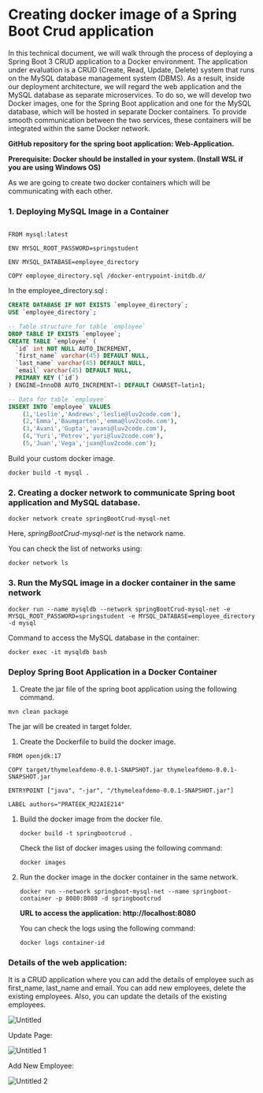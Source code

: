 # Creating docker image of a Spring Boot Crud application

In this technical document, we will walk through the process of deploying a Spring Boot 3 CRUD application to a Docker environment. The application under evaluation is a CRUD (Create, Read, Update, Delete) system that runs on the MySQL database management system (DBMS). As a result, inside our deployment architecture, we will regard the web application and the MySQL database as separate microservices. To do so, we will develop two Docker images, one for the Spring Boot application and one for the MySQL database, which will be hosted in separate Docker containers. To provide smooth communication between the two services, these containers will be integrated within the same Docker network.

************************GitHub repository for the spring boot application: Web-Application.************************

********************************************************************************Prerequisite: Docker should be installed in your system. (Install WSL if you are using Windows OS)********************************************************************************

As we are going to create two docker containers which will be communicating with each other.

### 1. Deploying MySQL Image in a Container

```docker

FROM mysql:latest

ENV MYSQL_ROOT_PASSWORD=springstudent

ENV MYSQL_DATABASE=employee_directory

COPY employee_directory.sql /docker-entrypoint-initdb.d/
```

In the employee_directory.sql :

```sql
CREATE DATABASE IF NOT EXISTS `employee_directory`;
USE `employee_directory`;

-- Table structure for table `employee`
DROP TABLE IF EXISTS `employee`;
CREATE TABLE `employee` (
  `id` int NOT NULL AUTO_INCREMENT,
  `first_name` varchar(45) DEFAULT NULL,
  `last_name` varchar(45) DEFAULT NULL,
  `email` varchar(45) DEFAULT NULL,
  PRIMARY KEY (`id`)
) ENGINE=InnoDB AUTO_INCREMENT=1 DEFAULT CHARSET=latin1;

-- Data for table `employee`
INSERT INTO `employee` VALUES 
	(1,'Leslie','Andrews','leslie@luv2code.com'),
	(2,'Emma','Baumgarten','emma@luv2code.com'),
	(3,'Avani','Gupta','avani@luv2code.com'),
	(4,'Yuri','Petrov','yuri@luv2code.com'),
	(5,'Juan','Vega','juan@luv2code.com');
```

Build your custom docker image.

```docker
docker build -t mysql .
```

### 2. Creating a docker network to communicate Spring boot application and MySQL database.

```docker
docker network create springBootCrud-mysql-net
```

Here, *springBootCrud-mysql-net* is the network name.

You can check the list of networks using: 

```docker
docker network ls
```

### 3. Run the MySQL image in a docker container in the same network

```docker
docker run --name mysqldb --network springBootCrud-mysql-net -e MYSQL_ROOT_PASSWORD=springstudent -e MYSQL_DATABASE=employee_directory -d mysql
```

Command to access the MySQL database in the container:

```docker
docker exec -it mysqldb bash
```

### Deploy Spring Boot Application in a Docker Container

1. Create the jar file of the spring boot application using the following command.

```docker
mvn clean package
```

The jar will be created in target folder.

1. Create the Dockerfile to build the docker image.

```docker
FROM openjdk:17

COPY target/thymeleafdemo-0.0.1-SNAPSHOT.jar thymeleafdemo-0.0.1-SNAPSHOT.jar

ENTRYPOINT ["java", "-jar", "/thymeleafdemo-0.0.1-SNAPSHOT.jar"]

LABEL authors="PRATEEK_M22AIE214"
```

1. Build the docker image from the docker file.
    
    ```docker
    docker build -t springbootcrud .
    ```
    
    Check the list of docker images using the following command:
    
    ```docker
    docker images
    ```
    
2. Run the docker image in the docker container in the same network.
    
    ```docker
    docker run --network springboot-mysql-net --name springboot-container -p 8080:8080 -d springbootcrud
    ```
    
    ****************************************************URL to access the application: http://localhost:8080****************************************************
    
    You can check the logs using the following command:
    
    ```docker
    docker logs container-id
    ```
    

### Details of the web application:

It is a CRUD application where you can add the details of employee such as first_name, last_name and email. You can add new employees, delete the existing employees. Also, you can update the details of the existing employees.

![Untitled](https://github.com/m22aie214/M22AIE214/assets/144049583/f74d7289-a33a-42d0-a608-f409cf71d151)

Update Page:

![Untitled 1](https://github.com/m22aie214/M22AIE214/assets/144049583/eca1ff4a-243a-472f-8bc2-57134b7cf1cd)


Add New Employee:

![Untitled 2](https://github.com/m22aie214/M22AIE214/assets/144049583/0cfbfc8a-2605-410d-8cbf-39eb96a1f4ea)
